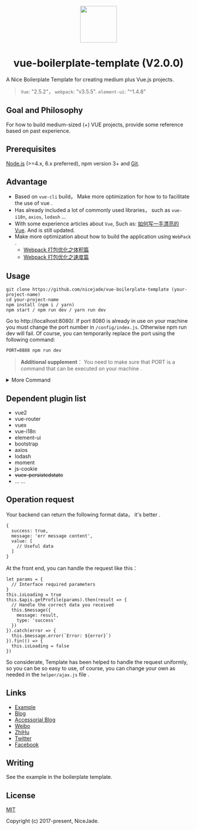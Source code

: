 <p align="center"><a href="https://vuejs.org" target="_blank"><img width="100"src="https://vuejs.org/images/logo.png"></a></p>

<h1 align="center"><strong>vue-boilerplate-template (V2.0.0)</strong></h1>

A Nice Boilerplate Template for creating medium plus Vue.js projects. 

>`Vue`: "2.5.2"， `webpack`: "v3.5.5". `element-ui`: "^1.4.8"

## Goal and Philosophy

For how to build medium-sized (+) VUE projects, provide some reference based on past experience.

## Prerequisites

[Node.js](https://nodejs.org/en/) (>=4.x, 6.x preferred), npm version 3+ and [Git](https://git-scm.com/).

## Advantage
- Based on `vue-cli` build， Make more optimization for how to to facilitate the use of vue .
- Has already included a lot of commonly used libraries， such as `vue-i18n`, `axios`, `lodash` ...
- With some experience articles about `Vue`, Such as: [如何写一手漂亮的 Vue](https://jeffjade.com/2017/03/11/120-how-to-write-vue-better/). And is still updated.
- Make more optimization about how to build the application using `WebPack` .
  - [Webpack 打包优化之体积篇](http://jeffjade.com/2017/08/06/124-webpack-packge-optimization-for-volume/)
  - [Webpack 打包优化之速度篇](http://jeffjade.com/2017/08/12/125-webpack-package-optimization-for-speed/)

## Usage

```
git clone https://github.com/nicejade/vue-boilerplate-template (your-project-name)
cd your-project-name
npm install (npm i / yarn)
npm start / npm run dev / yarn run dev
```

Go to http://localhost:8080/. If port 8080 is already in use on your machine you must change the port number in `/config/index.js`. Otherwise npm run dev will fail. Of course, you can temporarily replace the port using the following command:

```
PORT=8888 npm run dev
```

>**Additional supplement**： You need to make sure that PORT is a command that can be executed on your machine .

<details>
<summary>More Command</summary>

```
npm run build
```
Equivalent execution `node build.js`, initiate a build project .

```
npm run build:dll
```
Equivalent execution `webpack --config build/webpack.dll.conf.js`, For more information see [webpack.DllPlugin](https://webpack.js.org/plugins/dll-plugin/).

```
npm run analyz
```

Webpack plugin and CLI utility that represents bundle content as convenient interactive zoomable treemap. It will automatically open this address：http://localhost:8888/ .

![webpack-bundle-analyzer](https://cloud.githubusercontent.com/assets/302213/20628702/93f72404-b338-11e6-92d4-9a365550a701.gif)

</details>

## Dependent plugin list

- vue2
- vue-router
- vuex
- vue-i18n
- element-ui
- bootstrap
- axios
- lodash
- moment
- js-cookie
- ~~vuex-persistedstate~~
- ... ...

## Operation request
Your backend can return the following format data， it's better .
```
{
  success: true,
  message: 'err message content',
  value: [
    // Useful data
  ]
}
```

At the front end, you can handle the request like this：
```
let params = {
  // Interface required parameters
}
this.isLoading = true
this.$apis.getProfile(params).then(result => {
  // Handle the correct data you received
  this.$message({
    message: result,
    type: 'success'
  })
}).catch(error => {
  this.$message.error(`Error: ${error}`)
}).fin(() => {
  this.isLoading = false
})
```

So considerate, Template has been helped to handle the request uniformly, so you can be so easy to use, of course, you can change your own as needed in the `helper/ajax.js` file .

## Links

- [Example](https://github.com/nicejade/nicelinks-vue-client)
- [Blog](http://jeffjade.com)
- [Accessorial Blog](https://blog.lovejade.cn/)
- [Weibo](http://weibo.com/jeffjade)
- [ZhiHu](https://www.zhihu.com/people/yang-qiong-pu/)
- [Twitter](https://twitter.com/jeffjade2)
- [Facebook](https://www.facebook.com/yang.gang.jade)

## Writing

See the example in the boilerplate template.

## License

[MIT](http://opensource.org/licenses/MIT)

Copyright (c) 2017-present, NiceJade.
